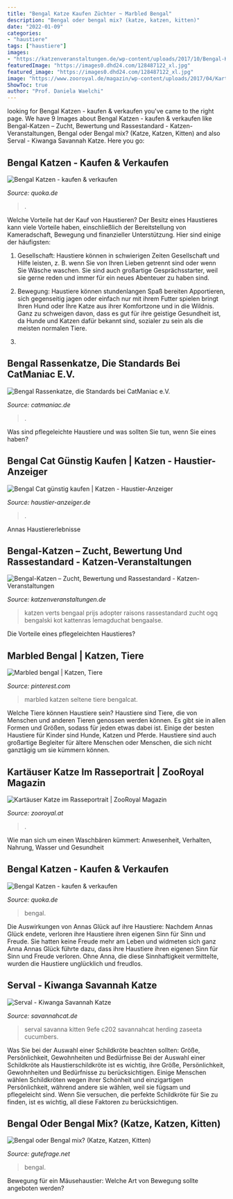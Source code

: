 ```yaml
---
title: "Bengal Katze Kaufen Züchter ~ Marbled Bengal"
description: "Bengal oder bengal mix? (katze, katzen, kitten)"
date: "2022-01-09"
categories:
- "haustiere"
tags: ["haustiere"]
images:
- "https://katzenveranstaltungen.de/wp-content/uploads/2017/10/Bengal-Katze.jpg"
featuredImage: "https://images0.dhd24.com/128487122_xl.jpg"
featured_image: "https://images0.dhd24.com/128487122_xl.jpg"
image: "https://www.zooroyal.de/magazin/wp-content/uploads/2017/04/Kartäuser-760x570.jpg"
ShowToc: true
author: "Prof. Daniela Waelchi"
---
```





	

		
looking for Bengal Katzen - kaufen &amp; verkaufen you've came to the right page. We have 9 Images about Bengal Katzen - kaufen &amp; verkaufen like Bengal-Katzen – Zucht, Bewertung und Rassestandard - Katzen-Veranstaltungen, Bengal oder Bengal mix? (Katze, Katzen, Kitten) and also Serval - Kiwanga Savannah Katze. Here you go:
		
    
## Bengal Katzen - Kaufen &amp; Verkaufen

<img loading=lazy src="https://pic0.qimage.de/12/45/74/s246744512.jpg" onerror="this.onerror=null;this.src='https://tse2.mm.bing.net/th?id=OIP.xRQjJWV1xIIZVNM9CSTHGgAAAA&amp;pid=15.1';" alt="Bengal Katzen - kaufen &amp; verkaufen">

_Source: quoka.de_

>. 

	

Welche Vorteile hat der Kauf von Haustieren?
Der Besitz eines Haustieres kann viele Vorteile haben, einschließlich der Bereitstellung von Kameradschaft, Bewegung und finanzieller Unterstützung. Hier sind einige der häufigsten:
1. Gesellschaft: Haustiere können in schwierigen Zeiten Gesellschaft und Hilfe leisten, z. B. wenn Sie von Ihren Lieben getrennt sind oder wenn Sie Wäsche waschen. Sie sind auch großartige Gesprächsstarter, weil sie gerne reden und immer für ein neues Abenteuer zu haben sind.

2. Bewegung: Haustiere können stundenlangen Spaß bereiten Apportieren, sich gegenseitig jagen oder einfach nur mit ihrem Futter spielen bringt Ihren Hund oder Ihre Katze aus ihrer Komfortzone und in die Wildnis. Ganz zu schweigen davon, dass es gut für ihre geistige Gesundheit ist, da Hunde und Katzen dafür bekannt sind, sozialer zu sein als die meisten normalen Tiere.

3.

    
## Bengal Rassenkatze, Die Standards Bei CatManiac E.V.

<img loading=lazy src="https://catmaniac.de/wp-content/uploads/catslider2-1024x419.jpg" onerror="this.onerror=null;this.src='https://tse4.mm.bing.net/th?id=OIP.j_lyhcXyRdiVSC2TDzNtwwHaDB&amp;pid=15.1';" alt="Bengal Rassenkatze, die Standards bei CatManiac e.V.">

_Source: catmaniac.de_

>. 

	

Was sind pflegeleichte Haustiere und was sollten Sie tun, wenn Sie eines haben?

    
## Bengal Cat Günstig Kaufen | Katzen - Haustier-Anzeiger

<img loading=lazy src="https://images0.dhd24.com/128487122_xl.jpg" onerror="this.onerror=null;this.src='https://tse1.mm.bing.net/th?id=OIP.O1sTcJWdtR17zU6iYvd6lQHaJ4&amp;pid=15.1';" alt="Bengal Cat günstig kaufen | Katzen - Haustier-Anzeiger">

_Source: haustier-anzeiger.de_

>. 

	

Annas Haustiererlebnisse

    
## Bengal-Katzen – Zucht, Bewertung Und Rassestandard - Katzen-Veranstaltungen

<img loading=lazy src="https://katzenveranstaltungen.de/wp-content/uploads/2017/10/Bengal-Katze.jpg" onerror="this.onerror=null;this.src='https://tse2.mm.bing.net/th?id=OIP.wnxqzqPfw0JHoD5wOy4NgwHaE7&amp;pid=15.1';" alt="Bengal-Katzen – Zucht, Bewertung und Rassestandard - Katzen-Veranstaltungen">

_Source: katzenveranstaltungen.de_

>katzen verts bengaal prijs adopter raisons rassestandard zucht ogq bengalski kot kattenras lemagduchat bengaalse. 

	

Die Vorteile eines pflegeleichten Haustieres?

    
## Marbled Bengal | Katzen, Tiere

<img loading=lazy src="https://i.pinimg.com/originals/b1/78/c5/b178c5ada5f74bb87024c17836eb9ccf.jpg" onerror="this.onerror=null;this.src='https://tse3.mm.bing.net/th?id=OIP.qzUJhdlcjKvRRUjEe1xoBAHaLF&amp;pid=15.1';" alt="Marbled bengal | Katzen, Tiere">

_Source: pinterest.com_

>marbled katzen seltene tiere bengalcat. 

	

Welche Tiere können Haustiere sein?
Haustiere sind Tiere, die von Menschen und anderen Tieren genossen werden können. Es gibt sie in allen Formen und Größen, sodass für jeden etwas dabei ist. Einige der besten Haustiere für Kinder sind Hunde, Katzen und Pferde. Haustiere sind auch großartige Begleiter für ältere Menschen oder Menschen, die sich nicht ganztägig um sie kümmern können.

    
## Kartäuser Katze Im Rasseportrait | ZooRoyal Magazin

<img loading=lazy src="https://www.zooroyal.de/magazin/wp-content/uploads/2017/04/Kartäuser-760x570.jpg" onerror="this.onerror=null;this.src='https://tse3.mm.bing.net/th?id=OIP.8ZxfWn_vi4zExzh-vwyzlwHaFj&amp;pid=15.1';" alt="Kartäuser Katze im Rasseportrait | ZooRoyal Magazin">

_Source: zooroyal.at_

>. 

	

Wie man sich um einen Waschbären kümmert: Anwesenheit, Verhalten, Nahrung, Wasser und Gesundheit

    
## Bengal Katzen - Kaufen &amp; Verkaufen

<img loading=lazy src="https://pic0.qimage.de/20/32/34/s247343220.jpg" onerror="this.onerror=null;this.src='https://tse4.mm.bing.net/th?id=OIP.bDbgNLcxiFyCGuQpN3a7RQAAAA&amp;pid=15.1';" alt="Bengal Katzen - kaufen &amp; verkaufen">

_Source: quoka.de_

>bengal. 

	

Die Auswirkungen von Annas Glück auf ihre Haustiere: Nachdem Annas Glück endete, verloren ihre Haustiere ihren eigenen Sinn für Sinn und Freude. Sie hatten keine Freude mehr am Leben und widmeten sich ganz Anna
Annas Glück führte dazu, dass ihre Haustiere ihren eigenen Sinn für Sinn und Freude verloren. Ohne Anna, die diese Sinnhaftigkeit vermittelte, wurden die Haustiere unglücklich und freudlos.

    
## Serval - Kiwanga Savannah Katze

<img loading=lazy src="https://i0.wp.com/www.savannahcat.de/wp-content/uploads/8AF28AC1-C202-4A8B-9EFE-ABBB5B830EA4.jpeg?ssl=1" onerror="this.onerror=null;this.src='https://tse3.mm.bing.net/th?id=OIP.2kc093UfsAnAa7fCO39HzAAAAA&amp;pid=15.1';" alt="Serval - Kiwanga Savannah Katze">

_Source: savannahcat.de_

>serval savanna kitten 9efe c202 savannahcat herding zaseeta cucumbers. 

	

Was Sie bei der Auswahl einer Schildkröte beachten sollten: Größe, Persönlichkeit, Gewohnheiten und Bedürfnisse
Bei der Auswahl einer Schildkröte als Haustierschildkröte ist es wichtig, ihre Größe, Persönlichkeit, Gewohnheiten und Bedürfnisse zu berücksichtigen. Einige Menschen wählen Schildkröten wegen ihrer Schönheit und einzigartigen Persönlichkeit, während andere sie wählen, weil sie fügsam und pflegeleicht sind. Wenn Sie versuchen, die perfekte Schildkröte für Sie zu finden, ist es wichtig, all diese Faktoren zu berücksichtigen.

    
## Bengal Oder Bengal Mix? (Katze, Katzen, Kitten)

<img loading=lazy src="https://images.gutefrage.net/media/fragen/bilder/bengal-oder-bengal-mix/1_full.jpg?v=1469532018000" onerror="this.onerror=null;this.src='https://tse2.mm.bing.net/th?id=OIP.-MJFxs7IM1HhKnDhGoQtyAHaHa&amp;pid=15.1';" alt="Bengal oder Bengal mix? (Katze, Katzen, Kitten)">

_Source: gutefrage.net_

>bengal. 

	

Bewegung für ein Mäusehaustier: Welche Art von Bewegung sollte angeboten werden?

